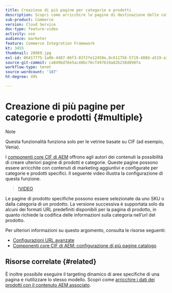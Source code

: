 ```yaml
---
title: Creazione di più pagine per categorie e prodotti
description: Scopri come arricchire le pagine di destinazione delle categorie e dei dettagli dei prodotti con contenuti di marketing mirati.
sub-product: Commerce
version: Cloud Service
doc-type: feature-video
activity: use
audience: marketer
feature: Commerce Integration Framework
kt: 3455
thumbnail: 28969.jpg
exl-id: 06417775-1a0b-4487-86f3-83f2fe12458e,8c611756-5719-488d-a519-a12c5c90c614
source-git-commit: ca849bd76e5ac40bc76cf497619a82b238d898fa
workflow-type: tm+mt
source-wordcount: '187'
ht-degree: 49%

---
```


# Creazione di più pagine per categorie e prodotti {#multiple}

>[!NOTE]
>
> Questa funzionalità funziona solo per le vetrine basate su CIF (ad esempio, Venia).

I [componenti core CIF di AEM](https://github.com/adobe/aem-core-cif-components) offrono agli autori dei contenuti la possibilità di creare ulteriori pagine di prodotti e categorie. Queste pagine possono essere arricchite con contenuti di marketing aggiuntivi e configurate per categorie e prodotti specifici. Il seguente video illustra la configurazione di questa funzione.

>[!VIDEO](https://video.tv.adobe.com/v/28969/?quality=12)

Le pagine di prodotto specifiche possono essere selezionate da uno SKU o dalla categoria di un prodotto. La versione successiva è supportata solo da alcuni dei formati URL predefiniti disponibili per la pagina di prodotto, in quanto richiede la codifica delle informazioni sulla categoria nell’url del prodotto.

Per ulteriori informazioni su questo argomento, consulta le risorse seguenti:

- [Configurazioni URL avanzate](../configuring/advanced-url-configuration.md)
- [Componenti core CIF di AEM: configurazione di più pagine catalogo](https://github.com/adobe/aem-core-cif-components/wiki/configuration#multi-catalog-page-template-configuration)

## Risorse correlate {#related}

È inoltre possibile eseguire il targeting dinamico di aree specifiche di una pagina e riutilizzare lo stesso modello. Scopri come [arricchire i dati dei prodotti con il contenuto AEM associato](./enrich-product-associated-content.md).
